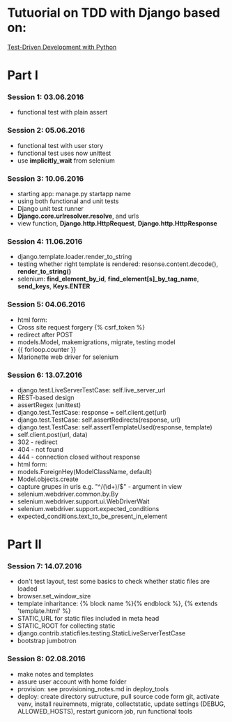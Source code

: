 # Tutuorial on TDD with Django based on:

[Test-Driven Development with Python](http://chimera.labs.oreilly.com/books/1234000000754/)

# Part I

### Session 1: 03.06.2016
* functional test with plain assert

### Session 2: 05.06.2016
* functional test with user story
* functional test uses now unittest
* use **implicitly_wait** from selenium

### Session 3: 10.06.2016
* starting app: manage.py startapp name
* using both functional and unit tests
* Django unit test runner
* **Django.core.urlresolver.resolve**, and urls
* view function, **Django.http.HttpRequest**, **Django.http.HttpResponse**

### Session 4: 11.06.2016
* django.template.loader.render_to_string
* testing whether right template is rendered: resonse.content.decode(), **render_to_string()**
* selenium: **find_element_by_id**, **find_element[s]_by_tag_name**, **send_keys**, **Keys.ENTER**

### Session 5: 04.06.2016
* html form: <fomr method="POST"></form>
* Cross site request forgery {% csrf_token %}
* redirect after POST
* models.Model, makemigrations, migrate, testing model
* {{ forloop.counter }}
* Marionette web driver for selenium

### Session 6: 13.07.2016
* django.test.LiveServerTestCase: self.live_server_url
* REST-based design
* assertRegex (unittest)
* django.test.TestCase: response = self.client.get(url)
* django.test.TestCase: self.assertRedirects(response, url)
* django.test.TestCase: self.assertTemplateUsed(response, template)
* self.client.post(url, data)
* 302 - redirect
* 404 - not found
* 444 - connection closed without response
* html form: <fomr method="POST" action="url"></form>
* models.ForeignHey(ModelClassName, default)
* Model.objects.create
* capture grupes in urls e.g. "^/(\d+)/$" - argument in view
* selenium.webdriver.common.by.By
* selenium.webdriver.support.ui.WebDriverWait
* selenium.webdriver.support.expected_conditions
* expected_conditions.text_to_be_present_in_element


# Part II

### Session 7: 14.07.2016
* don't test layout, test some basics to check whether static files are loaded
* browser.set_window_size
* template inharitance: {% block name %}{% endblock %}, {% extends 'template.html' %}
* STATIC_URL for static files included in meta head
* STATIC_ROOT for collecting static
* django.contrib.staticfiles.testing.StaticLiveServerTestCase
* bootstrap jumbotron

### Session 8: 02.08.2016
* make notes and templates
* assure user account with home folder
* provision: see provisioning_notes.md in deploy_tools
* deploy: create directory sutructure, pull source code form git, activate venv, install reuiremnets, migrate, collectstatic, update settings (DEBUG, ALLOWED_HOSTS), restart gunicorn job, run functional tools
